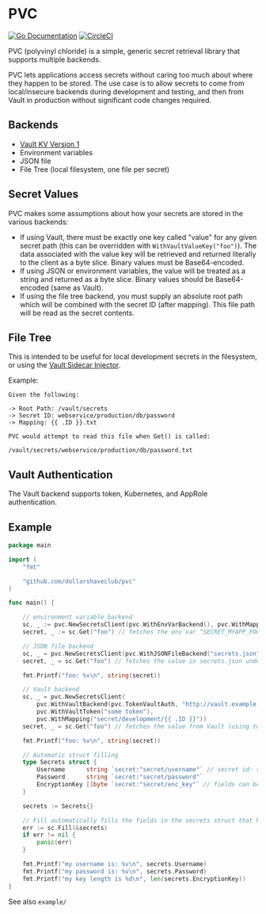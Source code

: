 # PVC
[![Go Documentation](http://img.shields.io/badge/go-documentation-blue.svg?style=flat-square)][godocs]
[![CircleCI](https://circleci.com/gh/dollarshaveclub/pvc.svg?style=svg)](https://circleci.com/gh/dollarshaveclub/pvc)

[godocs]: https://pkg.go.dev/github.com/dollarshaveclub/pvc

PVC (polyvinyl chloride) is a simple, generic secret retrieval library that supports
multiple backends.

PVC lets applications access secrets without caring too much about where they
happen to be stored. The use case is to allow secrets to come from local/insecure
backends during development and testing, and then from Vault in production without
significant code changes required.

## Backends

- [Vault KV Version 1](https://www.vaultproject.io/docs/secrets/kv)
- Environment variables
- JSON file
- File Tree (local filesystem, one file per secret)

## Secret Values

PVC makes some assumptions about how your secrets are stored in the various backends:

- If using Vault, there must be exactly one key called "value" for any given secret path (this can be overridden with 
`WithVaultValueKey("foo")`). The data associated with the value key will be retrieved and returned literally to the 
client as a byte slice. Binary values must be Base64-encoded.
- If using JSON or environment variables, the value will be treated as a string and returned as a byte slice. Binary values
should be Base64-encoded (same as Vault).
- If using the file tree backend, you must supply an absolute root path which will be combined with the secret ID (after
mapping). This file path will be read as the secret contents.

## File Tree
This is intended to be useful for local development secrets in the filesystem, or using 
the [Vault Sidecar Injector](https://www.vaultproject.io/docs/platform/k8s/injector).

Example:

    Given the following:
    
    -> Root Path: /vault/secrets
    -> Secret ID: webservice/production/db/password
    -> Mapping: {{ .ID }}.txt
    
    PVC would attempt to read this file when Get() is called:
    
    /vault/secrets/webservice/production/db/password.txt

## Vault Authentication

The Vault backend supports token, Kubernetes, and AppRole authentication.

## Example

```go
package main

import (
	"fmt"

	"github.com/dollarshaveclub/pvc"
)

func main() {

	// environment variable backend
	sc, _ := pvc.NewSecretsClient(pvc.WithEnvVarBackend(), pvc.WithMapping("SECRET_MYAPP_{{ .ID }}"))
	secret, _ := sc.Get("foo") // fetches the env var "SECRET_MYAPP_FOO"

	// JSON file backend
	sc, _ = pvc.NewSecretsClient(pvc.WithJSONFileBackend("secrets.json"))
	secret, _ = sc.Get("foo") // fetches the value in secrets.json under the key "foo"

	fmt.Printf("foo: %v\n", string(secret))

	// Vault backend
	sc, _ = pvc.NewSecretsClient(
		pvc.WithVaultBackend(pvc.TokenVaultAuth, "http://vault.example.com:8200"),
		pvc.WithVaultToken("some token"),
		pvc.WithMapping("secret/development/{{ .ID }}"))
	secret, _ = sc.Get("foo") // fetches the value from Vault (using token auth) from path secret/development/foo

	fmt.Printf("foo: %v\n", string(secret))

	// Automatic struct filling
	type Secrets struct {
		Username      string `secret:"secret/username"` // secret id: secret/username
		Password      string `secret:"secret/password"`
		EncryptionKey []byte `secret:"secret/enc_key"` // fields can be strings or byte slices
	}

	secrets := Secrets{}

	// Fill automatically fills the fields in the secrets struct that have "secret" tags
	err := sc.Fill(&secrets)
	if err != nil {
		panic(err)
	}

	fmt.Printf("my username is: %v\n", secrets.Username)
	fmt.Printf("my password is: %v\n", secrets.Password)
	fmt.Printf("my key length is %d\n", len(secrets.EncryptionKey))
}
```

See also `example/`
